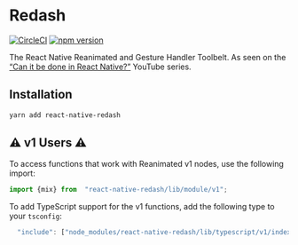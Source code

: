 # Redash

[![CircleCI](https://circleci.com/gh/wcandillon/react-native-redash.svg?style=svg)](https://circleci.com/gh/wcandillon/react-native-redash) [![npm version](https://badge.fury.io/js/react-native-redash.svg)](https://badge.fury.io/js/react-native-redash)

The React Native Reanimated and Gesture Handler Toolbelt. As seen on the [“Can it be done in React Native?”](http://youtube.com/user/wcandill) YouTube series.

## Installation

```bash
yarn add react-native-redash
```

## ⚠️ v1 Users ⚠️

To access functions that work with Reanimated v1 nodes, use the following import:

```typescript
import {mix} from  "react-native-redash/lib/module/v1";
```

To add TypeScript support for the v1 functions, add the following type to your `tsconfig`:

```javascript
  "include": ["node_modules/react-native-redash/lib/typescript/v1/index.d.ts"]
```


